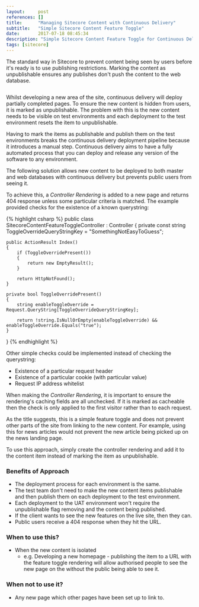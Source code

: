 ```yaml
---
layout:     post
references: []
title:      "Managing Sitecore Content with Continuous Delivery"
subtitle:   "Simple Sitecore Content Feature Toggle"
date:       2017-07-18 08:45:34
description: "Simple Sitecore Content Feature Toggle for Continuous Delivery"
tags: [sitecore]
---
```


<p>The standard way in Sitecore to prevent content being seen by users before
it's ready is to use publishing restrictions. Marking the content as unpublishable 
ensures any publishes don't push the content to the web database.</p>

<img class="lazy" data-src="/assets/2017-07-17-simple-sitecore-content-feature-toggle/item-publishing-restrictions.jpg" />

<p>Whilst developing a new area of the site, continuous delivery will deploy partially
completed pages. To ensure the new content is hidden from users, it is marked 
as  unpublishable. The problem with this is the new content needs to be visible on test environments 
and each deployment to the test environment resets the item to unpublishable.</p>

<p>Having to mark the items as publishable and publish them on the test environments breaks 
the continuous delivery deployment pipeline because it introduces a manual step. Continuous 
delivery aims to have a fully automated process that you can deploy and release any version 
of the software to any environment.</p>

<p>The following solution allows new content to be deployed to both master and web
databases with continuous delivery but prevents public users from seeing it.</p>

<p>To achieve this, a <em>Controller Rendering</em> is added to a new page and returns 
404 response unless some particular criteria is matched. The example provided checks for
the existence of a known querystring:</p>

{% highlight csharp %}
public class SitecoreContentFeatureToggleController : Controller
{
    private const string ToggleOverrideQueryStringKey = "SomethingNotEasyToGuess";
	
    public ActionResult Index()
    {
        if (ToggleOverridePresent())
        {
            return new EmptyResult();
        }

        return HttpNotFound();
    }

    private bool ToggleOverridePresent()
    {
        string enableToggleOverride = Request.QueryString[ToggleOverrideQueryStringKey];

        return !string.IsNullOrEmpty(enableToggleOverride) && enableToggleOverride.Equals("true");
    }
}
{% endhighlight %}

<p>Other simple checks could be implemented instead of checking the querystring:</p>
<ul>
    <li>Existence of a particular request header</li>
	<li>Existence of a particular cookie (with particular value)</li>
	<li>Request IP address whitelist</li>
</ul>

<p>When making the <em>Controller Rendering</em>, it is important to ensure the rendering's caching 
fields are all unchecked. If it is marked as cacheable then the check is only applied to the first
visitor rather than to each request.</p>

<p>As the title suggests, this is a simple feature toggle and does not prevent 
other parts of the site from linking to the new content. For example, using this 
for news articles would not prevent the new article being picked up on the news 
landing page.</p>

<p>To use this approach, simply create the controller rendering and add it to the 
content item instead of marking the item as unpublishable.</p>

<h3>Benefits of Approach</h3>
<ul>
	<li>The deployment process for each environment is the same.</li>
    <li>The test team don't need to make the new content items publishable and then publish them
	on each deployment to the test environment.</li>
	<li>Each deployment to the UAT environment won't require the unpublishable flag removing and
	the content being published.</li>
	<li>If the client wants to see the new features on the live site, then they can.</li>
	<li>Public users receive a 404 response when they hit the URL.</li>
</ul>

<h3>When to use this?</h3>

<ul>
    <li>When the new content is isolated
	    <ul>
		    <li>e.g. Developing a new homepage - publishing the item to a URL with the
			feature toggle rendering will allow authorised people to see the new page on 
			the without the public being able to see it.</li>
		</ul>
	</li>
</ul>

<h3>When not to use it?</h3>
<ul>
    <li>Any new page which other pages have been set up to link to.</li>
</ul>

